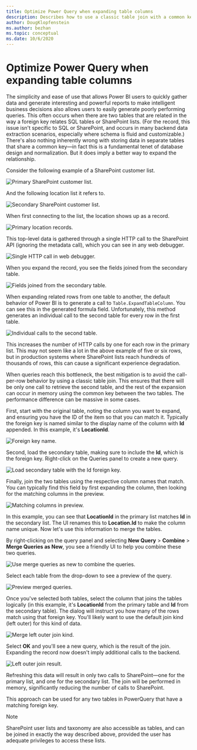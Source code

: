 ```yaml
---
title: Optimize Power Query when expanding table columns
description: Describes how to use a classic table join with a common key to optimize the number of HTTP calls to the secondary table and expand the selected column in memory.
author: DougKlopfenstein
ms.author: bezhan
ms.topic: conceptual
ms.date: 10/6/2020
---
```


# Optimize Power Query when expanding table columns

The simplicity and ease of use that allows Power BI users to quickly gather data and generate interesting and powerful reports to make intelligent business decisions also allows users to easily generate poorly performing queries. This often occurs when there are two tables that are related in the way a foreign key relates SQL tables or SharePoint lists. (For the record, this issue isn't specific to SQL or SharePoint, and occurs in many backend data extraction scenarios, especially where schema is fluid and customizable.) There's also nothing inherently wrong with storing data in separate tables that share a common key&mdash;in fact this is a fundamental tenet of database design and normalization. But it does imply a better way to expand the relationship.

Consider the following example of a SharePoint customer list.

![Primary SharePoint customer list.](images/primary-customer-list.png)

And the following location list it refers to.

![Secondary SharePoint customer list.](images/secondary-location-list.png)

When first connecting to the list, the location shows up as a record.

![Primary location records.](images/first-connecting.png)

This top-level data is gathered through a single HTTP call to the SharePoint API (ignoring the metadata call), which you can see in any web debugger.

![Single HTTP call in web debugger.](images/debugger-top-level.png)

When you expand the record, you see the fields joined from the secondary table.

![Fields joined from the secondary table.](images/expand-record.png)

When expanding related rows from one table to another, the default behavior of Power BI is to generate a call to `Table.ExpandTableColumn`. You can see this in the generated formula field. Unfortunately, this method generates an individual call to the second table for every row in the first table.

![Individual calls to the second table.](images/expand-table-column.png)

This increases the number of HTTP calls by one for each row in the primary list. This may not seem like a lot in the above example of five or six rows, but in production systems where SharePoint lists reach hundreds of thousands of rows, this can cause a significant experience degradation.

When queries reach this bottleneck, the best mitigation is to avoid the call-per-row behavior by using a classic table join. This ensures that there will be only one call to retrieve the second table, and the rest of the expansion can occur in memory using the common key between the two tables. The performance difference can be massive in some cases. 

First, start with the original table, noting the column you want to expand, and ensuring you have the ID of the item so that you can match it. Typically the foreign key is named similar to the display name of the column with **Id** appended. In this example, it's **LocationId**.

![Foreign key name.](images/original-table.png)

Second, load the secondary table, making sure to include the **Id**, which is the foreign key. Right-click on the Queries panel to create a new query.

![Load secondary table with the Id foreign key.](images/secondary-table.png)

Finally, join the two tables using the respective column names that match. You can typically find this field by first expanding the column, then looking for the matching columns in the preview.

![Matching columns in preview.](images/matching-columns.png)

In this example, you can see that **LocationId** in the primary list matches **Id** in the secondary list. The UI renames this to **Location.Id** to make the column name unique. Now let's use this information to merge the tables.

By right-clicking on the query panel and selecting **New Query** > **Combine** > **Merge Queries as New**, you see a friendly UI to help you combine these two queries.

![Use merge queries as new to combine the queries.](images/merge-queries.png)

Select each table from the drop-down to see a preview of the query.

![Preview merged queries.](images/preview-query.png)

Once you've selected both tables, select the column that joins the tables logically (in this example, it's **LocationId** from the primary table and **Id** from the secondary table). The dialog will instruct you how many of the rows match using that foreign key. You'll likely want to use the default join kind (left outer) for this kind of data.

![Merge left outer join kind.](images/preview-merge.png)

Select **OK** and you'll see a new query, which is the result of the join. Expanding the record now doesn't imply additional calls to the backend.

![Left outer join result.](images/result-query.png)

Refreshing this data will result in only two calls to SharePoint&mdash;one for the primary list, and one for the secondary list. The join will be performed in memory, significantly reducing the number of calls to SharePoint.

This approach can be used for any two tables in PowerQuery that have a matching foreign key.

>[!NOTE]
>SharePoint user lists and taxonomy are also accessible as tables, and can be joined in exactly the way described above, provided the user has adequate privileges to access these lists.

